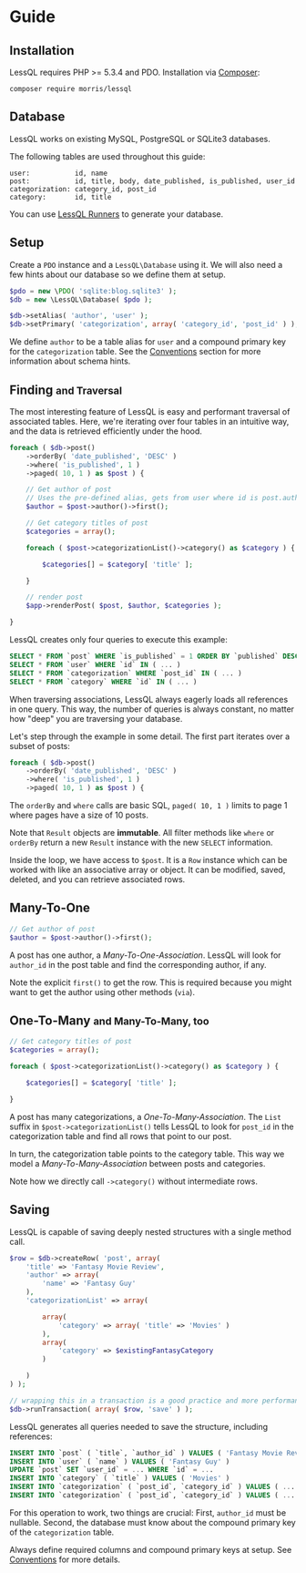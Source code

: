# Guide


## Installation

LessQL requires PHP >= 5.3.4 and PDO. Installation via [Composer](http://packagist.org):

```
composer require morris/lessql
```


## Database

LessQL works on existing MySQL, PostgreSQL or SQLite3 databases.

The following tables are used throughout this guide:

```
user:           id, name
post:           id, title, body, date_published, is_published, user_id
categorization: category_id, post_id
category:       id, title
```

You can use [LessQL Runners](runners.md) to generate your database.


## Setup

Create a `PDO` instance and a `LessQL\Database` using it.
We will also need a few hints about our database so we define them at setup.

```php
$pdo = new \PDO( 'sqlite:blog.sqlite3' );
$db = new \LessQL\Database( $pdo );

$db->setAlias( 'author', 'user' );
$db->setPrimary( 'categorization', array( 'category_id', 'post_id' ) );
```

We define `author` to be a table alias for `user`
and a compound primary key for the `categorization` table.
See the [Conventions](conventions.md) section
for more information about schema hints.


## Finding <small>and Traversal</small>

The most interesting feature of LessQL is easy and performant traversal of associated tables.
Here, we're iterating over four tables in an intuitive way,
and the data is retrieved efficiently under the hood.

```php
foreach ( $db->post()
	->orderBy( 'date_published', 'DESC' )
	->where( 'is_published', 1 )
	->paged( 10, 1 ) as $post ) {

	// Get author of post
	// Uses the pre-defined alias, gets from user where id is post.author_id
	$author = $post->author()->first();

	// Get category titles of post
	$categories = array();

	foreach ( $post->categorizationList()->category() as $category ) {

		$categories[] = $category[ 'title' ];

	}

	// render post
	$app->renderPost( $post, $author, $categories );

}
```

LessQL creates only four queries to execute this example:

```sql
SELECT * FROM `post` WHERE `is_published` = 1 ORDER BY `published` DESC LIMIT 10 OFFSET 0
SELECT * FROM `user` WHERE `id` IN ( ... )
SELECT * FROM `categorization` WHERE `post_id` IN ( ... )
SELECT * FROM `category` WHERE `id` IN ( ... )
```

When traversing associations, LessQL always eagerly loads all references in one query.
This way, the number of queries is always constant,
no matter how "deep" you are traversing your database.

Let's step through the example in some detail.
The first part iterates over a subset of posts:

```php
foreach ( $db->post()
	->orderBy( 'date_published', 'DESC' )
	->where( 'is_published', 1 )
	->paged( 10, 1 ) as $post ) {
```

The `orderBy` and `where` calls are basic SQL,
`paged( 10, 1 )` limits to page 1 where pages have a size of 10 posts.

Note that `Result` objects are __immutable__.
All filter methods like `where` or `orderBy`
return a new `Result` instance with the new `SELECT` information.

Inside the loop, we have access to `$post`.
It is a `Row` instance which can be worked with like an associative array or object.
It can be modified, saved, deleted, and you can retrieve associated rows.


## Many-To-One

```php
// Get author of post
$author = $post->author()->first();
```

A post has one author, a *Many-To-One-Association*.
LessQL will look for `author_id` in the post table and find the corresponding author, if any.

Note the explicit `first()` to get the row.
This is required because you might want to get the author using other methods (`via`).


## One-To-Many <small>and Many-To-Many, too</small>

```php
// Get category titles of post
$categories = array();

foreach ( $post->categorizationList()->category() as $category ) {

	$categories[] = $category[ 'title' ];

}
```

A post has many categorizations, a *One-To-Many-Association*.
The `List` suffix in `$post->categorizationList()`
tells LessQL to look for `post_id` in the categorization table
and find all rows that point to our post.

In turn, the categorization table points to the category table.
This way we model a *Many-To-Many-Association* between posts and categories.

Note how we directly call `->category()` without intermediate rows.


## Saving

LessQL is capable of saving deeply nested structures with a single
method call.

```php
$row = $db->createRow( 'post', array(
	'title' => 'Fantasy Movie Review',
	'author' => array(
		'name' => 'Fantasy Guy'
	),
	'categorizationList' => array(

		array(
			'category' => array( 'title' => 'Movies' )
		),
		array(
			'category' => $existingFantasyCategory
		)

	)
) );

// wrapping this in a transaction is a good practice and more performant
$db->runTransaction( array( $row, 'save' ) );
```

LessQL generates all queries needed to save the structure, including
references:

```sql
INSERT INTO `post` ( `title`, `author_id` ) VALUES ( 'Fantasy Movie Review', NULL )
INSERT INTO `user` ( `name` ) VALUES ( 'Fantasy Guy' )
UPDATE `post` SET `user_id` = ... WHERE `id` = ...
INSERT INTO `category` ( `title` ) VALUES ( 'Movies' )
INSERT INTO `categorization` ( `post_id`, `category_id` ) VALUES ( ... )
INSERT INTO `categorization` ( `post_id`, `category_id` ) VALUES ( ... )
```

For this operation to work, two things are crucial:
First, `author_id` must be nullable.
Second, the database must know about the compound primary key of the `categorization` table.

Always define required columns and compound primary keys at setup.
See [Conventions](conventions.md) for more details.
